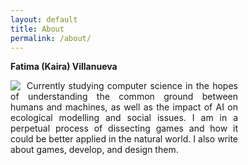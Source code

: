 ```yaml
---
layout: default
title: About
permalink: /about/
---
```




<strong>Fatima (Kaira) Villanueva</strong>

<img src="https://fbcdn-profile-a.akamaihd.net/hprofile-ak-xfp1/v/t1.0-1/p160x160/10953221_685299304930184_4488154841144685181_n.jpg?oh=876fedda878bc167e4e60662e4fe0a61&oe=558E3128&__gda__=1431743299_837775379ec07084350a00691d002f5e" align="left" style="margin-right: 10px;"/>

<p style="margin-right:10em;" align="justify">Currently studying computer science in the hopes of understanding the common ground between humans and machines, as well as the impact of AI on ecological modelling and social issues. I am in a perpetual process of dissecting games and how it could be better applied in the natural world. I also write about games, develop, and design them.</p>